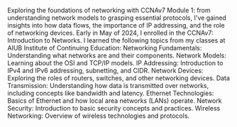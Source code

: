 Exploring the foundations of networking with CCNAv7 Module 1: from understanding network models to grasping essential protocols, I've gained insights into how data flows, the importance of IP addressing, and the role of networking devices.
Early in May of 2024, I enrolled in the CCNAv7: Introduction to Networks. I learned the following topics from my classes at AIUB Institute of Continuing Education:
Networking Fundamentals: Understanding what networks are and their components.
Network Models: Learning about the OSI and TCP/IP models.
IP Addressing: Introduction to IPv4 and IPv6 addressing, subnetting, and CIDR.
Network Devices: Exploring the roles of routers, switches, and other networking devices.
Data Transmission: Understanding how data is transmitted over networks, including concepts like bandwidth and latency.
Ethernet Technologies: Basics of Ethernet and how local area networks (LANs) operate.
Network Security: Introduction to basic security concepts and practices.
Wireless Networking: Overview of wireless technologies and protocols.
